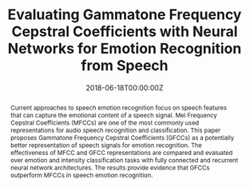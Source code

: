 ---
title: "Evaluating Gammatone Frequency Cepstral Coefficients with Neural Networks for Emotion Recognition from Speech"
authors:
- admin
date: "2018-06-18T00:00:00Z"
doi: ""

# Schedule page publish date (NOT publication's date).
publishDate: "2017-01-01T00:00:00Z"

# Publication type.
# Legend: 0 = Uncategorized; 1 = Conference paper; 2 = Journal article;
# 3 = Preprint / Working Paper; 4 = Report; 5 = Book; 6 = Book section;
# 7 = Thesis; 8 = Patent
publication_types: ["3"]

# Publication name and optional abbreviated publication name.
publication: "*Preprint*"
publication_short: "*Preprint*"

abstract: "Current approaches to speech emotion recognition focus on speech features that can capture the emotional content of a speech signal. Mel Frequency Cepstral Coefficients (MFCCs) are one of the most commonly used representations for audio speech recognition and classification. This paper proposes Gammatone Frequency Cepstral Coefficients (GFCCs) as a potentially better representation of speech signals for emotion recognition. The effectiveness of MFCC and GFCC representations are compared and evaluated over emotion and intensity classification tasks with fully connected and recurrent neural network architectures. The results provide evidence that GFCCs outperform MFCCs in speech emotion recognition."

# Summary. An optional shortened abstract.
summary: 'GFCCs can be powerful speech features for use in speech emotion recognition. This preliminary study suggests they are more suitable versus MFCCs for emotion and intensity classification tasks with neural networks.'

#tags:
#- Continual laerning
featured: false

# Optional external URL for project (replaces project detail page).
external_link: 'https://arxiv.org/abs/1806.09010'

links:
- name: Abstract
  text: test
  # url: http://example.org
url_pdf: https://arxiv.org/pdf/1806.09010.pdf
url_code: ''
url_dataset: ''
url_poster: ''
url_project: ''
url_slides: ''
url_source: ''
url_video: ''

# Featured image
# To use, add an image named `featured.jpg/png` to your page's folder. 
image:
  caption: ''
  focal_point: ""
  preview_only: false

# Associated Projects (optional).
#   Associate this publication with one or more of your projects.
#   Simply enter your project's folder or file name without extension.
#   E.g. `internal-project` references `content/project/internal-project/index.md`.
#   Otherwise, set `projects: []`.
#projects:
#- internal-project

# Slides (optional).
#   Associate this publication with Markdown slides.
#   Simply enter your slide deck's filename without extension.
#   E.g. `slides: "example"` references `content/slides/example/index.md`.
#   Otherwise, set `slides: ""`.
slides: ""
---